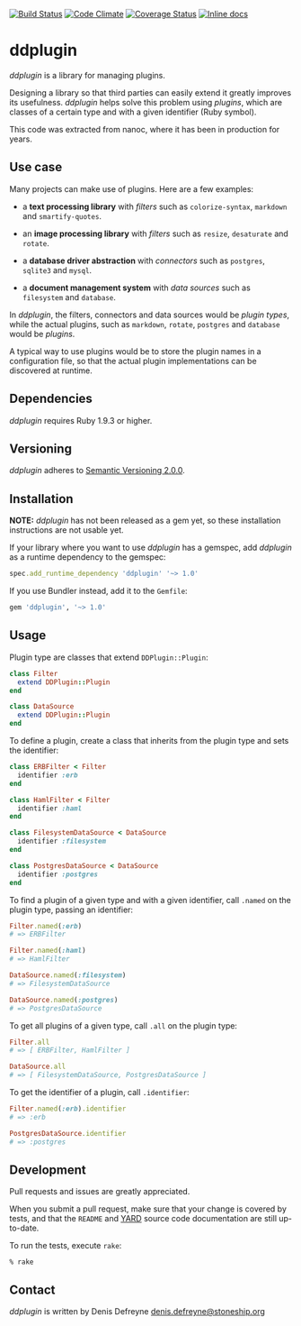 [![Build Status](https://travis-ci.org/ddfreyne/ddplugin.png)](https://travis-ci.org/ddfreyne/ddplugin)
[![Code Climate](https://codeclimate.com/github/ddfreyne/ddplugin.png)](https://codeclimate.com/github/ddfreyne/ddplugin)
[![Coverage Status](https://coveralls.io/repos/ddfreyne/ddplugin/badge.png?branch=master)](https://coveralls.io/r/ddfreyne/ddplugin)
[![Inline docs](http://inch-pages.github.io/github/ddfreyne/ddplugin.png)](http://inch-pages.github.io/github/ddfreyne/ddplugin)

# ddplugin

*ddplugin* is a library for managing plugins.

Designing a library so that third parties can easily extend it greatly improves its usefulness. *ddplugin* helps solve this problem using *plugins*, which are classes of a certain type and with a given identifier (Ruby symbol).

This code was extracted from nanoc, where it has been in production for years.

## Use case

Many projects can make use of plugins. Here are a few examples:

* a **text processing library** with *filters* such as `colorize-syntax`, `markdown` and `smartify-quotes`.

* an **image processing library** with *filters* such as `resize`, `desaturate` and `rotate`.

* a **database driver abstraction** with *connectors* such as `postgres`, `sqlite3` and `mysql`.

* a **document management system** with *data sources* such as `filesystem` and `database`.

In *ddplugin*, the filters, connectors and data sources would be *plugin types*, while the actual plugins, such as `markdown`, `rotate`, `postgres` and `database` would be *plugins*.

A typical way to use plugins would be to store the plugin names in a configuration file, so that the actual plugin implementations can be discovered at runtime.

## Dependencies

*ddplugin* requires Ruby 1.9.3 or higher.

## Versioning

*ddplugin* adheres to [Semantic Versioning 2.0.0](http://semver.org).

## Installation

**NOTE:** *ddplugin* has not been released as a gem yet, so these installation instructions are not usable yet.

If your library where you want to use *ddplugin* has a gemspec, add *ddplugin* as a runtime dependency to the gemspec:

```ruby
spec.add_runtime_dependency 'ddplugin' '~> 1.0'
```

If you use Bundler instead, add it to the `Gemfile`:

```ruby
gem 'ddplugin', '~> 1.0'
```

## Usage

Plugin type are classes that extend `DDPlugin::Plugin`:

```ruby
class Filter
  extend DDPlugin::Plugin
end

class DataSource
  extend DDPlugin::Plugin
end
```

To define a plugin, create a class that inherits from the plugin type and sets the identifier:

```ruby
class ERBFilter < Filter
  identifier :erb
end

class HamlFilter < Filter
  identifier :haml
end

class FilesystemDataSource < DataSource
  identifier :filesystem
end

class PostgresDataSource < DataSource
  identifier :postgres
end
```

To find a plugin of a given type and with a given identifier, call `.named` on the plugin type, passing an identifier:

```ruby
Filter.named(:erb)
# => ERBFilter

Filter.named(:haml)
# => HamlFilter

DataSource.named(:filesystem)
# => FilesystemDataSource

DataSource.named(:postgres)
# => PostgresDataSource
```

To get all plugins of a given type, call `.all` on the plugin type:

```ruby
Filter.all
# => [ ERBFilter, HamlFilter ]

DataSource.all
# => [ FilesystemDataSource, PostgresDataSource ]
```

To get the identifier of a plugin, call `.identifier`:

```ruby
Filter.named(:erb).identifier
# => :erb

PostgresDataSource.identifier
# => :postgres
```

## Development

Pull requests and issues are greatly appreciated.

When you submit a pull request, make sure that your change is covered by tests, and that the `README` and [YARD](http://yardoc.org/) source code documentation are still up-to-date.

To run the tests, execute `rake`:

```
% rake
```

## Contact

*ddplugin* is written by Denis Defreyne <denis.defreyne@stoneship.org>
